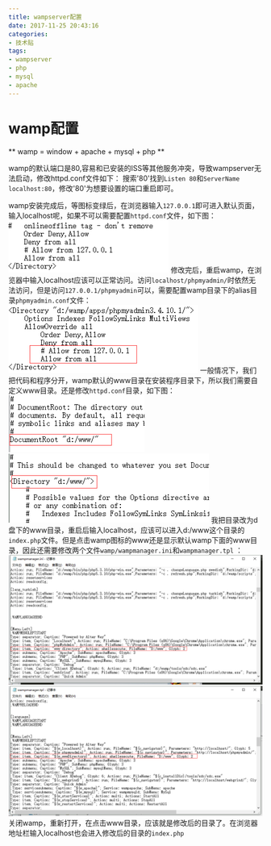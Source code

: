 ```yaml
---
title: wampserver配置
date: 2017-11-25 20:43:16
categories:
- 技术贴
tags:
- wampserver
- php
- mysql
- apache
---
```


# wamp配置

** wamp = window + apache + mysql + php **

wamp的默认端口是80,容易和已安装的ISS等其他服务冲突，导致wampserver无法启动，修改httpd.conf文件如下：
搜索'80'找到`Listen 80`和`ServerName localhost:80`，修改'80'为想要设置的端口重启即可。

wamp安装完成后，等图标变绿后，在浏览器输入`127.0.0.1`即可进入默认页面，输入localhost呢，如果不可以需要配置`httpd.conf`文件，如下图：
![允许all](/images/httpd.png)
修改完后，重启wamp，在浏览器中输入localhost应该可以正常访问。访问`localhost/phpmyadmin/`时依然无法访问，但是访问`127.0.0.1/phpmyadmin`可以，需要配置wamp目录下的alias目录`phpmyadmin.conf`文件：
![允许all](/images/phpmyadmin.png)
一般情况下，我们把代码和程序分开，wamp默认的www目录在安装程序目录下，所以我们需要自定义www目录。还是修改`httpd.conf`目录，如下图：
![自定义www目录](/images/httpd2.png)
![自定义www目录](/images/httpd3.png)
我把目录改为d盘下的www目录，重启后输入localhost，应该可以进入d:/www这个目录的`index.php`文件。但是点击wamp图标的www还是显示默认wamp下面的www目录，因此还需要修改两个文件`wamp/wampmanager.ini`和`wampmanager.tpl` ：
![自定义www目录](/images/httpd4.png)
![自定义www目录](/images/httpd5.png)
关闭wamp，重新打开，在点击www目录，应该就是修改后的目录了。在浏览器地址栏输入localhost也会进入修改后的目录的`index.php`